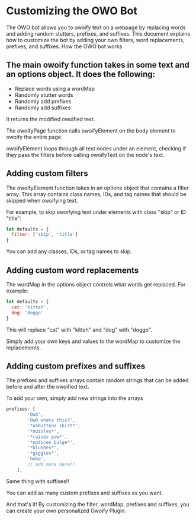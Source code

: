 # Customizing the OWO Bot

The OWO bot allows you to owoify text on a webpage by replacing words and adding random stutters, prefixes, and suffixes. This document explains how to customize the bot by adding your own filters, word replacements, prefixes, and suffixes.
How the OWO bot works

## The main owoify function takes in some text and an options object. It does the following:

- Replace words using a wordMap
- Randomly stutter words
- Randomly add prefixes
- Randomly add suffixes

It returns the modified owoified text.

The owoifyPage function calls owoifyElement on the body element to owoify the entire page.

owoifyElement loops through all text nodes under an element, checking if they pass the filters before calling owoifyText on the node's text.
## Adding custom filters

The owoifyElement function takes in an options object that contains a filter array. This array contains class names, IDs, and tag names that should be skipped when owoifying text.

For example, to skip owoifying text under elements with class "skip" or ID "title":

```js
let defaults = {
  filter: ['skip', 'title']
}
```

You can add any classes, IDs, or tag names to skip.
## Adding custom word replacements

The wordMap in the options object controls what words get replaced. For example:

```js
let defaults = {
  cat: 'kitteh',
  dog: 'doggo'  
}
```

This will replace "cat" with "kitteh" and "dog" with "doggo".

Simply add your own keys and values to the wordMap to customize the replacements.
## Adding custom prefixes and suffixes

The prefixes and suffixes arrays contain random strings that can be added before and after the owoified text.

To add your own, simply add new strings into the arrays

```js
prefixes: [
        'OwO',
        'OwO whats this?',
        '*unbuttons shirt*',
        '*nuzzles*',
        '*raises paw*',
        '*notices bulge*',
        '*blushes*',
        '*giggles*',
        'hehe',
        // add more here!!
    ],
```

Same thing with suffixes!!

You can add as many custom prefixes and suffixes as you want.

And that's it! By customizing the filter, wordMap, prefixes and suffixes, you can create your own personalized Owoify Plugin.
